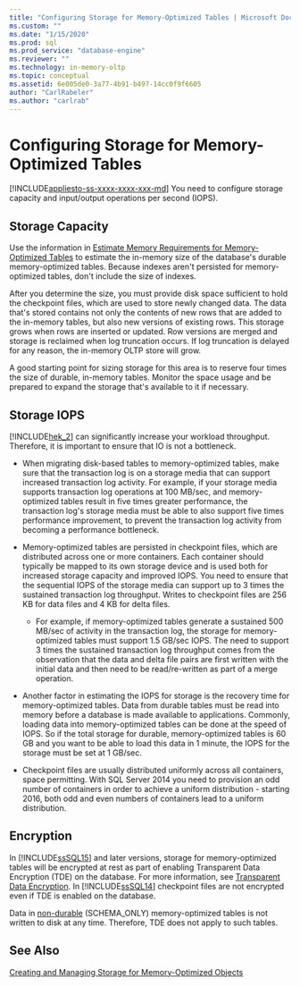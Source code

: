 ```yaml
---
title: "Configuring Storage for Memory-Optimized Tables | Microsoft Docs"
ms.custom: ""
ms.date: "1/15/2020"
ms.prod: sql
ms.prod_service: "database-engine"
ms.reviewer: ""
ms.technology: in-memory-oltp
ms.topic: conceptual
ms.assetid: 6e005de0-3a77-4b91-b497-14cc0f9f6605
author: "CarlRabeler"
ms.author: "carlrab"
---
```

# Configuring Storage for Memory-Optimized Tables
[!INCLUDE[appliesto-ss-xxxx-xxxx-xxx-md](../../includes/appliesto-ss-xxxx-xxxx-xxx-md.md)]
  You need to configure storage capacity and input/output operations per second (IOPS).  
  
## Storage Capacity  

Use the information in [Estimate Memory Requirements for Memory-Optimized Tables](../../relational-databases/in-memory-oltp/estimate-memory-requirements-for-memory-optimized-tables.md) to estimate the in-memory size of the database's durable memory-optimized tables. Because indexes aren't persisted for memory-optimized tables, don't include the size of indexes. 
 
After you determine the size, you must provide disk space sufficient to hold the checkpoint files, which are used to store newly changed data. The data that's stored contains not only the contents of new rows that are added to the in-memory tables, but also new versions of existing rows. This storage grows when rows are inserted or updated. Row versions are merged and storage is reclaimed when log truncation occurs. If log truncation is delayed for any reason, the in-memory OLTP store will grow.

A good starting point for sizing storage for this area is to reserve four times the size of durable, in-memory tables. Monitor the space usage and be prepared to expand the storage that's available to it if necessary.
  
## Storage IOPS  
 [!INCLUDE[hek_2](../../includes/hek-2-md.md)] can significantly increase your workload throughput. Therefore, it is important to ensure that IO is not a bottleneck.  
  
-   When migrating disk-based tables to memory-optimized tables, make sure that the transaction log is on a storage media that can support increased transaction log activity. For example, if your storage media supports transaction log operations at 100 MB/sec, and memory-optimized tables result in five times greater performance, the transaction log's storage media must be able to also support five times performance improvement, to prevent the transaction log activity from becoming a performance bottleneck.  
  
-   Memory-optimized tables are persisted in checkpoint files, which are distributed across one or more containers. Each container should typically be mapped to its own storage device and is used both for increased storage capacity and improved IOPS. You need to ensure that the sequential IOPS of the storage media can support up to 3 times the sustained transaction log throughput. Writes to checkpoint files are 256 KB for data files and 4 KB for delta files.
  
     - For example, if memory-optimized tables generate a sustained 500 MB/sec of activity in the transaction log, the storage for memory-optimized tables must support 1.5 GB/sec IOPS. The need to support 3 times the sustained transaction log throughput comes from the observation that the data and delta file pairs are first written with the initial data and then need to be read/re-written as part of a merge operation.  
  
- Another factor in estimating the IOPS for storage is the recovery time for memory-optimized tables. Data from durable tables must be read into memory before a database is made available to applications. Commonly, loading data into memory-optimized tables can be done at the speed of IOPS. So if the total storage for durable, memory-optimized tables is 60 GB and you want to be able to load this data in 1 minute, the IOPS for the storage must be set at 1 GB/sec.  
  
-   Checkpoint files are usually distributed uniformly across all containers, space permitting. With SQL Server 2014 you need to provision an odd number of  containers in order to achieve a uniform distribution - starting 2016, both odd and even numbers of containers lead to a uniform distribution.
  
## Encryption  
 In [!INCLUDE[ssSQL15](../../includes/sssql15-md.md)] and later versions, storage for memory-optimized tables will be encrypted at rest as part of enabling Transparent Data Encryption (TDE) on the database. For more information, see [Transparent Data Encryption](../../relational-databases/security/encryption/transparent-data-encryption.md). In [!INCLUDE[ssSQL14](../../includes/sssql14-md.md)] checkpoint files are not encrypted even if TDE is enabled on the database.

 Data in [non-durable](../../relational-databases/in-memory-oltp/defining-durability-for-memory-optimized-objects.md) (SCHEMA_ONLY) memory-optimized tables is not written to disk at any time. Therefore, TDE does not apply to such tables.
  
## See Also  
 [Creating and Managing Storage for Memory-Optimized Objects](../../relational-databases/in-memory-oltp/creating-and-managing-storage-for-memory-optimized-objects.md)  
  
  
